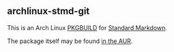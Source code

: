 ## archlinux-stmd-git

This is an Arch Linux [PKGBUILD](https://wiki.archlinux.org/index.php/PKGBUILD) for [Standard Markdown](http://standardmarkdown.com/).

The package itself may be found [in the AUR](https://aur.archlinux.org/packages/stmd-git/).
